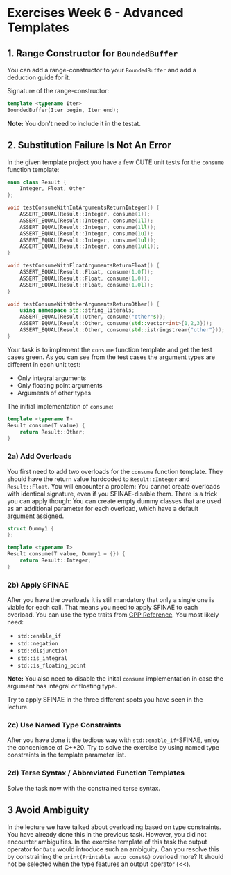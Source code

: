 # Exercises Week 6 - Advanced Templates


## 1. Range Constructor for `BoundedBuffer`

You can add a range-constructor to your `BoundedBuffer` and add a deduction guide for it.

Signature of the range-constructor:
```cpp
template <typename Iter>
BoundedBuffer(Iter begin, Iter end);
```

**Note:** You don't need to include it in the testat.

## 2. Substitution Failure Is Not An Error

In the given template project you have a few CUTE unit tests for the `consume` function template:

```cpp
enum class Result {
	Integer, Float, Other
};

void testConsumeWithIntArgumentsReturnInteger() {
	ASSERT_EQUAL(Result::Integer, consume(1));
	ASSERT_EQUAL(Result::Integer, consume(1l));
	ASSERT_EQUAL(Result::Integer, consume(1ll));
	ASSERT_EQUAL(Result::Integer, consume(1u));
	ASSERT_EQUAL(Result::Integer, consume(1ul));
	ASSERT_EQUAL(Result::Integer, consume(1ull));
}

void testConsumeWithFloatArgumentsReturnFloat() {
	ASSERT_EQUAL(Result::Float, consume(1.0f));
	ASSERT_EQUAL(Result::Float, consume(1.0));
	ASSERT_EQUAL(Result::Float, consume(1.0l));
}

void testConsumeWithOtherArgumentsReturnOther() {
	using namespace std::string_literals;
	ASSERT_EQUAL(Result::Other, consume("other"s));
	ASSERT_EQUAL(Result::Other, consume(std::vector<int>{1,2,3}));
	ASSERT_EQUAL(Result::Other, consume(std::istringstream{"other"}));
}

```

Your task is to implement the `consume` function template and get the test cases green. As you can see from the test cases the argument types are different in each unit test:
* Only integral arguments
* Only floating point arguments
* Arguments of other types

The initial implementation of `consume`:
```cpp
template <typename T>
Result consume(T value) {
	return Result::Other;
}
```

### 2a) Add Overloads

You first need to add two overloads for the `consume` function template. They should have the return value hardcoded to `Result::Integer` and `Result::Float`. You will encounter a problem: You cannot create overloads with identical signature, even if you SFINAE-disable them. There is a trick you can apply though: You can create empty dummy classes that are used as an additional parameter for each overload, which have a default argument assigned. 

```cpp
struct Dummy1 {
};

template <typename T>
Result consume(T value, Dummy1 = {}) {
	return Result::Integer;
}
```

### 2b) Apply SFINAE

After you have the overloads it is still mandatory that only a single one is viable for each call. That means you need to apply SFINAE to each overload. You can use the type traits from [CPP Reference](https://en.cppreference.com/w/cpp/header/type_traits). You most likely need:
* `std::enable_if`
* `std::negation`
* `std::disjunction`
* `std::is_integral`
* `std::is_floating_point`

**Note:** You also need to disable the inital `consume` implementation in case the argument has integral or floating type.

Try to apply SFINAE in the three different spots you have seen in the lecture.


### 2c) Use Named Type Constraints

After you have done it the tedious way with `std::enable_if`-SFINAE, enjoy the concenience of C++20. Try to solve the exercise by using named type constraints in the template parameter list.


### 2d) Terse Syntax / Abbreviated Function Templates

Solve the task now with the constrained terse syntax.


## 3 Avoid Ambiguity

In the lecture we have talked about overloading based on type constraints. You have already done this in the previous task. However, you did not encounter ambiguities. In the exercise template of this task the output operator for `Date` would introduce such an ambiguity. Can you resolve this by constraining the `print(Printable auto const&)` overload more? It should not be selected when the type features an output operator (<<).
